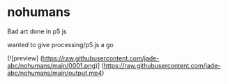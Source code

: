 # nohumans
Bad art done in p5 js

wanted to give processing/p5.js a go


[![preview] (https://raw.githubusercontent.com/jade-abc/nohumans/main/0001.png)]
(https://raw.githubusercontent.com/jade-abc/nohumans/main/output.mp4)
